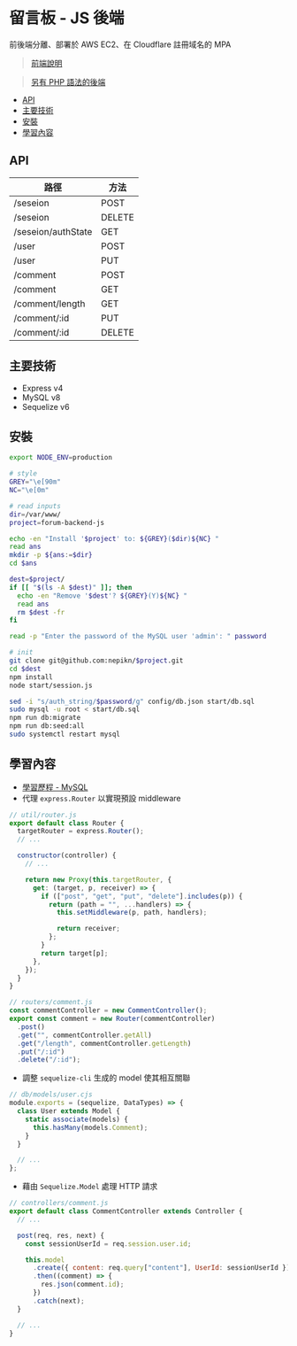 # 留言板 - JS 後端

前後端分離、部署於 AWS EC2、在 Cloudflare 註冊域名的 MPA

> [前端說明](https://github.com/nepikn/forum-frontend?tab=readme-ov-file#readme-ov-file)

> [另有 PHP 語法的後端](https://github.com/nepikn/forum-backend?tab=readme-ov-file#readme-ov-file)

- [API](#api)
- [主要技術](#主要技術)
- [安裝](#安裝)
- [學習內容](#學習內容)

## API

| 路徑               | 方法   |
| ------------------ | ------ |
| /seseion           | POST   |
| /seseion           | DELETE |
| /seseion/authState | GET    |
| /user              | POST   |
| /user              | PUT    |
| /comment           | POST   |
| /comment           | GET    |
| /comment/length    | GET    |
| /comment/:id       | PUT    |
| /comment/:id       | DELETE |

## 主要技術

- Express v4
- MySQL v8
- Sequelize v6

## 安裝

```bash
export NODE_ENV=production

# style
GREY="\e[90m"
NC="\e[0m"

# read inputs
dir=/var/www/
project=forum-backend-js

echo -en "Install '$project' to: ${GREY}($dir)${NC} "
read ans
mkdir -p ${ans:=$dir}
cd $ans

dest=$project/
if [[ "$(ls -A $dest)" ]]; then
  echo -en "Remove '$dest'? ${GREY}(Y)${NC} "
  read ans
  rm $dest -fr
fi

read -p "Enter the password of the MySQL user 'admin': " password

# init
git clone git@github.com:nepikn/$project.git
cd $dest
npm install
node start/session.js

sed -i "s/auth_string/$password/g" config/db.json start/db.sql
sudo mysql -u root < start/db.sql
npm run db:migrate
npm run db:seed:all
sudo systemctl restart mysql
```

## 學習內容

- [學習歷程 - MySQL](https://hackmd.io/IGSwDtGbShqUfFx2O1djTQ?view)
- 代理 `express.Router` 以實現預設 middleware

```js
// util/router.js
export default class Router {
  targetRouter = express.Router();
  // ...

  constructor(controller) {
    // ...

    return new Proxy(this.targetRouter, {
      get: (target, p, receiver) => {
        if (["post", "get", "put", "delete"].includes(p)) {
          return (path = "", ...handlers) => {
            this.setMiddleware(p, path, handlers);

            return receiver;
          };
        }
        return target[p];
      },
    });
  }
}
```

```js
// routers/comment.js
const commentController = new CommentController();
export const comment = new Router(commentController)
  .post()
  .get("", commentController.getAll)
  .get("/length", commentController.getLength)
  .put("/:id")
  .delete("/:id");
```

- 調整 `sequelize-cli` 生成的 model 使其相互關聯

```js
// db/models/user.cjs
module.exports = (sequelize, DataTypes) => {
  class User extends Model {
    static associate(models) {
      this.hasMany(models.Comment);
    }
  }

  // ...
};
```

- 藉由 `Sequelize.Model` 處理 HTTP 請求

```js
// controllers/comment.js
export default class CommentController extends Controller {
  // ...

  post(req, res, next) {
    const sessionUserId = req.session.user.id;

    this.model
      .create({ content: req.query["content"], UserId: sessionUserId })
      .then((comment) => {
        res.json(comment.id);
      })
      .catch(next);
  }

  // ...
}
```
